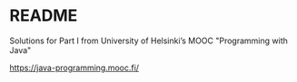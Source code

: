 # README

Solutions for Part I from University of Helsinki’s MOOC "Programming with Java"

https://java-programming.mooc.fi/
